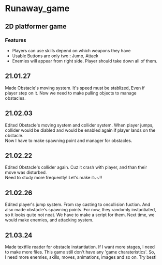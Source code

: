 # Runaway_game
## 2D platformer game

### Features
- Players can use skills depend on which weapons they have
- Usable Buttons are only two : Jump, Attack
- Enemies will appear from right side. Player should take down all of them.

## 21.01.27
Made Obstacle's moving system. It's speed must be stablized, Even if player step on it.
Now we need to make pulling objects to manage obstacles.

## 21.02.03
Edited Obstacle's moving system and collider system. When player jumps, collider would be diabled and would be enabled again if player lands on the obstacle. <br>
Now I have to make spawning point and manager for obstacles.

## 21.02.22
Edited Obstacle's collider again. Cuz it crash with player, and than their move was disturbed.<br>Need to study more frequently! Let's make it~~!!

## 21.02.26
Edited player's jump system. From ray casting to oncollision fuction. And also made obstacle's spawning points. For now, they randomly instantiated, so it looks quite not neat. We have to make a script for them. Next time, we would make enemies, and attacking system.

## 21.03.24
Made textfile reader for obstacle instantiation. If I want more stages, I need to make more files. This game still don't have any 'game charateristics'. So, I need more enemies, skills, moves, animations, images and so on. Try best!